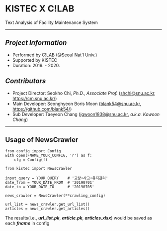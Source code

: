 # KISTEC X C!LAB
Text Analysis of Facility Maintenance System
- - -
## _Project Information_
- Performed by C!LAB (@Seoul Nat'l Univ.)
- Supported by KISTEC
- Duration: 2019. - 2020.

## _Contributors_
- Project Director: Seokho Chi, _Ph.D._, _Associate Prof._ (shchi@snu.ac.kr, https://cm.snu.ac.kr/)
- Main Developer: Seonghyeon Boris Moon (blank54@snu.ac.kr, https://github.com/blank54/)
- Sub Developer: Taeyeon Chang (jgwoon1838@snu.ac.kr, _a.k.a. Kowoon Chang_)

- - -
## Usage of NewsCrawler
```
from config import Config
with open(FNAME_YOUR_CONFIG, 'r') as f:
    cfg = Config(f)

from kistec import NewsCrawler

input_query = YOUR_QUERY    # '교량+사고+유지관리'
date_from = YOUR_DATE_FROM  # '20190701'
date_to = YOUR_DATE_TO      # '20190705'

news_crawler = NewsCrawler(**crawling_config)

url_list = news_crawler.get_url_list()
articles = news_crawler.get_articles()
```
The results(i.e., **_url_list.pk_**, **_article.pk_**, **_articles.xlsx_**) would be saved as each **_fname_** in config